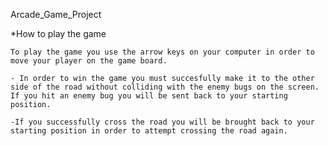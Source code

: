 Arcade_Game_Project

*How to play the game

	To play the game you use the arrow keys on your computer in order to move your player on the game board.

	- In order to win the game you must succesfully make it to the other side of the road without colliding with the enemy bugs on the screen. If you hit an enemy bug you will be sent back to your starting position. 

	-If you successfully cross the road you will be brought back to your starting position in order to attempt crossing the road again.
